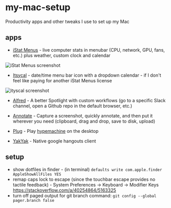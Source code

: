 # my-mac-setup
Productivity apps and other tweaks I use to set up my Mac

## apps

* [iStat Menus](https://bjango.com/mac/istatmenus/) - live computer stats in menubar (CPU, network, GPU, fans, etc.) plus weather, custom clock and calendar

![iStat Menus screenshot](https://bjango.com/images/mac/istatmenus6/menubars.jpg)

* [Itsycal](https://www.mowglii.com/itsycal/datetime.html) - date/time menu bar icon with a dropdown calendar - if I don't feel like paying for another iStat Menus license

![ityscal screenshot](https://www.mowglii.com/itsycal/itsycalbanner2.png)

* [Alfred](https://www.alfredapp.com/) - A better Spotlight with custom workflows (go to a specific Slack channel, open a Github repo in the default browser, etc.)

* [Annotate](https://itunes.apple.com/us/app/annotate-capture-and-share/id918207447?mt=12) - Capture a screenshot, quickly annotate, and then put it wherever you need (clipboard, drag and drop, save to disk, upload)

* [Plug](https://www.plugformac.com/) - Play [hypemachine](https://hypem.com) on the desktop

* [YakYak](https://github.com/yakyak/yakyak) - Native google hangouts client

## setup

* show dotfiles in finder - (in terminal) `defaults write com.apple.finder AppleShowAllFiles YES`
* remap caps lock to escape (since the touchbar escape provides no tactile feedback) - System Preferences -> Keyboard -> Modifier Keys https://stackoverflow.com/a/40254864/5163325
* turn off paged output for git branch command: `git config --global pager.branch false`
